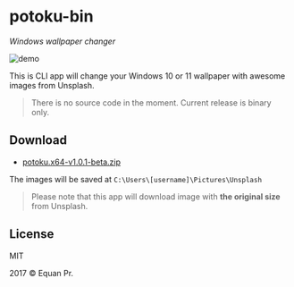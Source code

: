 # potoku-bin
*Windows wallpaper changer*

![demo](https://github.com/junwatu/potoku-bin/raw/master/demo.gif)

This is CLI app will change your Windows 10 or 11 wallpaper with awesome images from Unsplash.

> There is no source code in the moment. Current release is binary only.

## Download

- [potoku.x64-v1.0.1-beta.zip](https://github.com/junwatu/potoku-bin/releases/download/1.0.1-beta/potoku.x64-v1.0.1-beta.zip)

The images will be saved at `C:\Users\[username]\Pictures\Unsplash`

> Please note that this app will download image with **the original size** from Unsplash.

## License

MIT

2017 © Equan Pr. 
